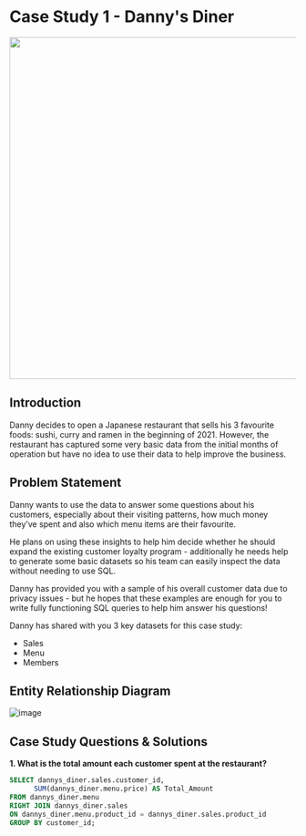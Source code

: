 # Case Study 1 - Danny's Diner
<img src="https://8weeksqlchallenge.com/images/case-study-designs/1.png" width = "600">

## Introduction

Danny decides to open a Japanese restaurant that sells his 3 favourite foods: sushi, curry and ramen in the beginning of 2021. However, the restaurant has captured some very basic data from the initial months of operation but have no idea to use their data to help improve the business.

## Problem Statement

Danny wants to use the data to answer some questions about his customers, especially about their visiting patterns, how much money they’ve spent and also which menu items are their favourite. 

He plans on using these insights to help him decide whether he should expand the existing customer loyalty program - additionally he needs help to generate some basic datasets so his team can easily inspect the data without needing to use SQL.

Danny has provided you with a sample of his overall customer data due to privacy issues - but he hopes that these examples are enough for you to write fully functioning SQL queries to help him answer his questions!

Danny has shared with you 3 key datasets for this case study:

- Sales
- Menu
- Members

## Entity Relationship Diagram
![image](https://github.com/han-nguyen97/8weeksqlchallenge/assets/83593831/2382c74c-f323-49e1-b4f1-9af827f9dc87)

## Case Study Questions & Solutions
**1. What is the total amount each customer spent at the restaurant?**
```sql
SELECT dannys_diner.sales.customer_id,
      SUM(dannys_diner.menu.price) AS Total_Amount
FROM dannys_diner.menu
RIGHT JOIN dannys_diner.sales
ON dannys_diner.menu.product_id = dannys_diner.sales.product_id
GROUP BY customer_id;
```


